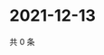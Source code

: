 # 2021-12-13

共 0 条

<!-- BEGIN WEIBO -->
<!-- 最后更新时间 Mon Dec 13 2021 09:54:43 GMT+0800 (China Standard Time) -->

<!-- END WEIBO -->
